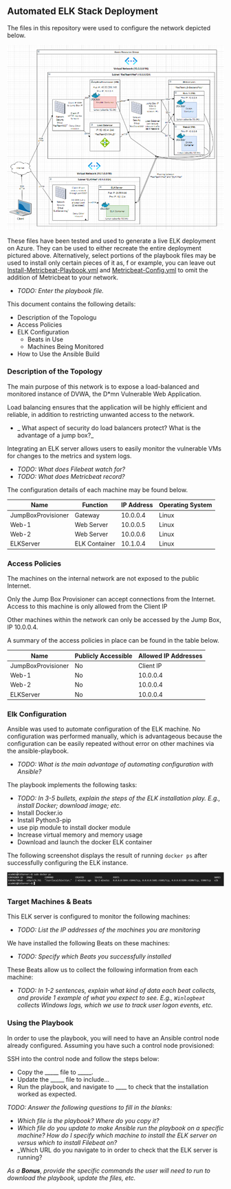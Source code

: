 ## Automated ELK Stack Deployment

The files in this repository were used to configure the network depicted below.

![Cloud Security Network Diagram](CloudNetworkSecurityDiagram.PNG)

These files have been tested and used to generate a live ELK deployment on Azure. They can be used to either recreate the entire deployment pictured above. Alternatively, select portions of the playbook files may be used to install only certain pieces of it as, f or example, you can leave out [Install-Metricbeat-Playbook.yml](Install-Metricbeat-Playbook.yml) and [Metricbeat-Config.yml](Metricbeat-Config.yml) to omit the addition of Metricbeat to your network.

  - _TODO: Enter the playbook file._

This document contains the following details:
- Description of the Topologu
- Access Policies
- ELK Configuration
  - Beats in Use
  - Machines Being Monitored
- How to Use the Ansible Build


### Description of the Topology

The main purpose of this network is to expose a load-balanced and monitored instance of DVWA, the D*mn Vulnerable Web Application.

Load balancing ensures that the application will be highly efficient and reliable, in addition to restricting unwanted access to the network.
- _ What aspect of security do load balancers protect? What is the advantage of a jump box?_

Integrating an ELK server allows users to easily monitor the vulnerable VMs for changes to the metrics and system logs.
- _TODO: What does Filebeat watch for?_
- _TODO: What does Metricbeat record?_

The configuration details of each machine may be found below.

| Name               | Function      | IP Address    | Operating System |
|--------------------|---------------|---------------|------------------|
| JumpBoxProvisioner | Gateway       | 10.0.0.4      | Linux            |
| Web-1              | Web Server    | 10.0.0.5      | Linux            |
| Web-2              | Web Server    | 10.0.0.6      | Linux            |
| ELKServer          | ELK Container | 10.1.0.4      | Linux            |

### Access Policies

The machines on the internal network are not exposed to the public Internet. 

Only the Jump Box Provisioner can accept connections from the Internet. Access to this machine is only allowed from the Client IP 

Other machines within the network can only be accessed by the Jump Box, IP 10.0.0.4.

A summary of the access policies in place can be found in the table below.

| Name               | Publicly Accessible | Allowed IP Addresses |
|--------------------|---------------------|----------------------|
| JumpBoxProvisioner | No                  | Client IP            |
| Web-1              | No                  | 10.0.0.4             |
| Web-2              | No                  | 10.0.0.4             |
| ELKServer          | No                  | 10.0.0.4             |

### Elk Configuration

Ansible was used to automate configuration of the ELK machine. No configuration was performed manually, which is advantageous because the configuration can be easily repeated without error on other machines via the ansible-playbook.
- _TODO: What is the main advantage of automating configuration with Ansible?_

The playbook implements the following tasks:
- _TODO: In 3-5 bullets, explain the steps of the ELK installation play. E.g., install Docker; download image; etc._
- Install Docker.io
- Install Python3-pip 
- use pip module to install docker module
- Increase virtual memory and memory usage
- Download and launch the docker ELK container

The following screenshot displays the result of running `docker ps` after successfully configuring the ELK instance.

![ELK Confirmation](Docker_ELK_Container_Confirm.PNG)

### Target Machines & Beats
This ELK server is configured to monitor the following machines:
- _TODO: List the IP addresses of the machines you are monitoring_

We have installed the following Beats on these machines:
- _TODO: Specify which Beats you successfully installed_

These Beats allow us to collect the following information from each machine:
- _TODO: In 1-2 sentences, explain what kind of data each beat collects, and provide 1 example of what you expect to see. E.g., `Winlogbeat` collects Windows logs, which we use to track user logon events, etc._

### Using the Playbook
In order to use the playbook, you will need to have an Ansible control node already configured. Assuming you have such a control node provisioned: 

SSH into the control node and follow the steps below:
- Copy the _____ file to _____.
- Update the _____ file to include...
- Run the playbook, and navigate to ____ to check that the installation worked as expected.

_TODO: Answer the following questions to fill in the blanks:_
- _Which file is the playbook? Where do you copy it?_
- _Which file do you update to make Ansible run the playbook on a specific machine? How do I specify which machine to install the ELK server on versus which to install Filebeat on?_
- _Which URL do you navigate to in order to check that the ELK server is running?

_As a **Bonus**, provide the specific commands the user will need to run to download the playbook, update the files, etc._
